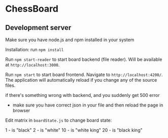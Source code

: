 # ChessBoard

## Development server

Make sure you have node.js and npm installed in your system

Installation: run `npm install`

Run `npm start-reader` to start board backend (file reader). Will be available at `http://localhost:3000`.

Run `npm start` to start board frontend. Navigate to `http://localhost:4200/`. The application will automatically reload if you change any of the source files.

if there's something wrong with backend, and you suddenly get 500 error 
- make sure you have correct json in your file and then reload the page in browser

Edit matrix in `boardState.js` to change board state:

1 - is "black"
2 - is "white"
10 - is "white king"
20 - is "black king"
